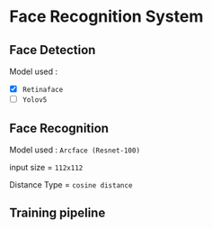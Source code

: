 # Face Recognition System

## Face Detection

Model used : 
- [x] `Retinaface`
- [ ] `Yolov5`

## Face Recognition

Model used : `Arcface (Resnet-100)`

input size = `112x112`

Distance Type = `cosine distance` 

## Training pipeline

